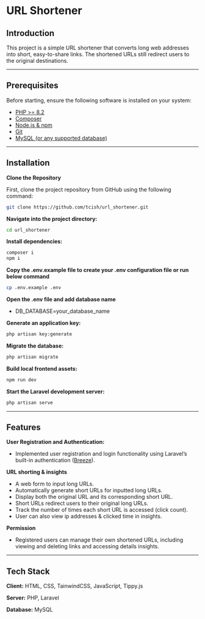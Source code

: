 # URL Shortener

## Introduction

This project is a simple URL shortener that converts long web addresses into short, easy-to-share links. The shortened URLs still redirect users to the original destinations.

---

## Prerequisites

Before starting, ensure the following software is installed on your system:

- [PHP >= 8.2](https://www.php.net/downloads)
- [Composer](https://getcomposer.org/download/)
- [Node.js & npm](https://nodejs.org/en/)
- [Git](https://git-scm.com/)
- [MySQL (or any supported database)](https://www.mysql.com/downloads/)

---

## Installation

**Clone the Repository**

First, clone the project repository from GitHub using the following command:

```bash
git clone https://github.com/tcish/url_shortener.git
```

**Navigate into the project directory:**
```bash
cd url_shortener
```

**Install dependencies:**
```bash
composer i
npm i
```

**Copy the .env.example file to create your .env configuration file or run below command**
```bash
cp .env.example .env
```

**Open the .env file and add database name**
- DB_DATABASE=your_database_name

**Generate an application key:**
```bash
php artisan key:generate
```

**Migrate the database:**
```bash
php artisan migrate
```
**Build local frontend assets:**
```bash
npm run dev
```

**Start the Laravel development server:**
```bash
php artisan serve
```

---

## Features

**User Registration and Authentication:**
- Implemented user registration and login functionality using Laravel’s built-in authentication ([Breeze](https://laravel.com/docs/11.x/starter-kits#laravel-breeze)).

**URL shorting & insights**
- A web form to input long URLs.
- Automatically generate short URLs for inputted long URLs.
- Display both the original URL and its corresponding short URL.
- Short URLs redirect users to their original long URLs.
- Track the number of times each short URL is accessed (click count).
- User can also view ip addresses & clicked time in insights.

**Permission**
- Registered users can manage their own shortened URLs, including viewing and deleting links and accessing details insights.

---

## Tech Stack

**Client:** HTML, CSS, TainwindCSS, JavaScript, Tippy.js

**Server:** PHP, Laravel

**Database:** MySQL
